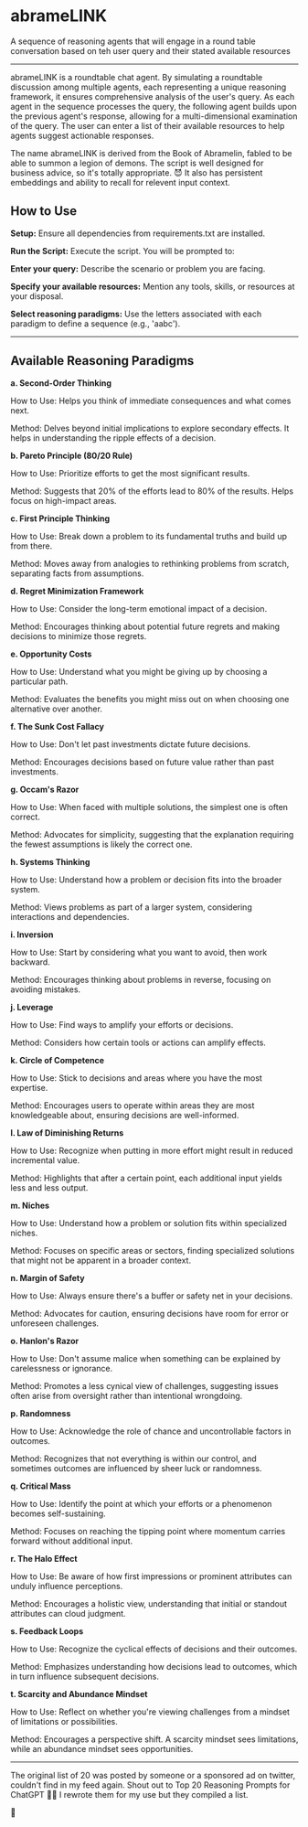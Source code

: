 # abrameLINK

A sequence of reasoning agents that will engage in a round table conversation based on teh user query and their stated available resources

---

abrameLINK is a roundtable chat agent. By simulating a roundtable discussion among multiple agents, each representing a unique reasoning framework, it ensures comprehensive analysis of the user's query. As each agent in the sequence processes the query, the following agent builds upon the previous agent's response, allowing for a multi-dimensional examination of the query. The user can enter a list of their available resources to help agents suggest actionable responses.

The name abrameLINK is derived from the Book of Abramelin, fabled to be able to summon a legion of demons. The script is well designed for business advice, so it's totally appropriate. 😈 It also has persistent embeddings and ability to recall for relevent input context.

## How to Use

  **Setup:** Ensure all dependencies from requirements.txt are installed.
  
  **Run the Script:** Execute the script. You will be prompted to:
  
  **Enter your query:** Describe the scenario or problem you are facing.
  
  **Specify your available resources:** Mention any tools, skills, or resources at your disposal.
  
  **Select reasoning paradigms:** Use the letters associated with each paradigm to define a sequence (e.g., 'aabc').

---

## Available Reasoning Paradigms

**a. Second-Order Thinking**

How to Use: Helps you think of immediate consequences and what comes next.

Method: Delves beyond initial implications to explore secondary effects. It helps in understanding the ripple effects of a decision.

**b. Pareto Principle (80/20 Rule)**

How to Use: Prioritize efforts to get the most significant results.

Method: Suggests that 20% of the efforts lead to 80% of the results. Helps focus on high-impact areas.

**c. First Principle Thinking**

How to Use: Break down a problem to its fundamental truths and build up from there.

Method: Moves away from analogies to rethinking problems from scratch, separating facts from assumptions.

**d. Regret Minimization Framework**

How to Use: Consider the long-term emotional impact of a decision.

Method: Encourages thinking about potential future regrets and making decisions to minimize those regrets.

**e. Opportunity Costs**

How to Use: Understand what you might be giving up by choosing a particular path.

Method: Evaluates the benefits you might miss out on when choosing one alternative over another.

**f. The Sunk Cost Fallacy**

How to Use: Don't let past investments dictate future decisions.

Method: Encourages decisions based on future value rather than past investments.

**g. Occam's Razor**

How to Use: When faced with multiple solutions, the simplest one is often correct.

Method: Advocates for simplicity, suggesting that the explanation requiring the fewest assumptions is likely the correct one.

**h. Systems Thinking**

How to Use: Understand how a problem or decision fits into the broader system.

Method: Views problems as part of a larger system, considering interactions and dependencies.

**i. Inversion**

How to Use: Start by considering what you want to avoid, then work backward.

Method: Encourages thinking about problems in reverse, focusing on avoiding mistakes.

**j. Leverage**

How to Use: Find ways to amplify your efforts or decisions.

Method: Considers how certain tools or actions can amplify effects.

**k. Circle of Competence**

How to Use: Stick to decisions and areas where you have the most expertise.

Method: Encourages users to operate within areas they are most knowledgeable about, ensuring decisions are well-informed.

**l. Law of Diminishing Returns**

How to Use: Recognize when putting in more effort might result in reduced incremental value.

Method: Highlights that after a certain point, each additional input yields less and less output.

**m. Niches**

How to Use: Understand how a problem or solution fits within specialized niches.

Method: Focuses on specific areas or sectors, finding specialized solutions that might not be apparent in a broader context.

**n. Margin of Safety**

How to Use: Always ensure there's a buffer or safety net in your decisions.

Method: Advocates for caution, ensuring decisions have room for error or unforeseen challenges.

**o. Hanlon's Razor**

How to Use: Don't assume malice when something can be explained by carelessness or ignorance.

Method: Promotes a less cynical view of challenges, suggesting issues often arise from oversight rather than intentional wrongdoing.

**p. Randomness**

How to Use: Acknowledge the role of chance and uncontrollable factors in outcomes.

Method: Recognizes that not everything is within our control, and sometimes outcomes are influenced by sheer luck or randomness.

**q. Critical Mass**

How to Use: Identify the point at which your efforts or a phenomenon becomes self-sustaining.

Method: Focuses on reaching the tipping point where momentum carries forward without additional input.

**r. The Halo Effect**

How to Use: Be aware of how first impressions or prominent attributes can unduly influence perceptions.

Method: Encourages a holistic view, understanding that initial or standout attributes can cloud judgment.

**s. Feedback Loops**

How to Use: Recognize the cyclical effects of decisions and their outcomes.

Method: Emphasizes understanding how decisions lead to outcomes, which in turn influence subsequent decisions.

**t. Scarcity and Abundance Mindset**

How to Use: Reflect on whether you're viewing challenges from a mindset of limitations or possibilities.

Method: Encourages a perspective shift. A scarcity mindset sees limitations, while an abundance mindset sees opportunities.

---

The original list of 20 was posted by someone or a sponsored ad on twitter, couldn't find in my feed again.
Shout out to Top 20 Reasoning Prompts for ChatGPT 💁‍♂️ I rewrote them for my use but they compiled a list.


🧠
